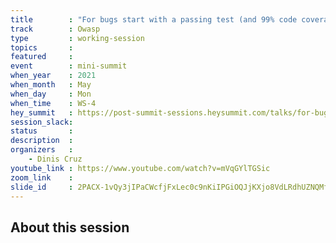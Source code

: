```yaml
---
title        : "For bugs start with a passing test (and 99% code coverage)"
track        : Owasp
type         : working-session
topics       :
featured     :
event        : mini-summit
when_year    : 2021
when_month   : May
when_day     : Mon
when_time    : WS-4
hey_summit   : https://post-summit-sessions.heysummit.com/talks/for-bugs-start-with-a-passing-test-and-99-code-coverage/
session_slack:
status       : 
description  :
organizers   :
    - Dinis Cruz
youtube_link : https://www.youtube.com/watch?v=mVqGYlTGSic
zoom_link    : 
slide_id     : 2PACX-1vQy3jIPaCWcfjFxLec0c9nKiIPGiOQJjKXjo8VdLRdhUZNQMfgfdqsGbP3EycyKWkBW7Kg6O2JQ1t5n
---
```


## About this session

